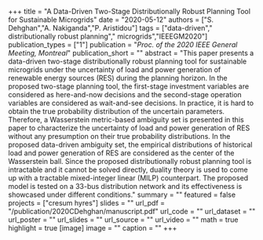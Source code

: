 +++
title = "A Data-Driven Two-Stage Distributionally Robust Planning Tool for Sustainable Microgrids"
date = "2020-05-12"
authors = ["S. Dehghan","A. Nakiganda","P. Aristidou"]
tags = ["data-driven"," distributionally robust planning"," microgrids","IEEEGM2020"]
publication_types = ["1"]
publication = "_Proc. of the 2020 IEEE General Meeting, Montreal_"
publication_short = ""
abstract = "This paper presents a data-driven two-stage distributionally robust planning tool for sustainable microgrids under the uncertainty of load and power generation  of renewable energy sources (RES) during the planning horizon. In the proposed two-stage planning tool, the first-stage investment variables are considered as here-and-now decisions and the second-stage operation variables are considered as wait-and-see decisions. In practice, it is hard to obtain the true probability distribution of the uncertain parameters. Therefore, a Wasserstein metric-based ambiguity set is presented in this paper to characterize the uncertainty of load and power generation  of RES without any presumption on their true probability distributions. In the proposed data-driven ambiguity set, the empirical distributions of historical load and power generation  of RES are considered as the center of the Wasserstein ball. Since the proposed distributionally robust planning tool is intractable and it cannot be solved directly, duality theory is used to come up with a tractable mixed-integer linear (MILP) counterpart. The proposed model is tested on a 33-bus distribution network and its effectiveness is showcased under different conditions."
summary = ""
featured = false
projects = ["cresum hyres"]
slides = ""
url_pdf = "/publication/2020CDehghan/manuscript.pdf"
url_code = ""
url_dataset = ""
url_poster = ""
url_slides = ""
url_source = ""
url_video = ""
math = true
highlight = true
[image]
image = ""
caption = ""
+++

